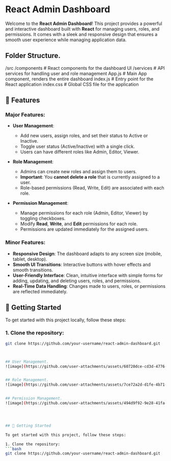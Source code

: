 # React Admin Dashboard

Welcome to the **React Admin Dashboard**! This project provides a powerful and interactive dashboard built with **React** for managing users, roles, and permissions. It comes with a sleek and responsive design that ensures a smooth user experience while managing application data.

## Folder Structure. 
/src
  /components    # React components for the dashboard UI
  /services      # API services for handling user and role management
  App.js         # Main App component, renders the entire dashboard
  index.js       # Entry point for the React application
  index.css      # Global CSS file for the application


## 🚀 Features

### Major Features:
- **User Management**: 
  - Add new users, assign roles, and set their status to Active or Inactive.
  - Toggle user status (Active/Inactive) with a single click.
  - Users can have different roles like Admin, Editor, Viewer.

- **Role Management**:
  - Admins can create new roles and assign them to users.
  - **Important**: You **cannot delete a role** that is currently assigned to a user.
  - Role-based permissions (Read, Write, Edit) are associated with each role.

- **Permission Management**:
  - Manage permissions for each role (Admin, Editor, Viewer) by toggling checkboxes.
  - Modify **Read**, **Write**, and **Edit** permissions for each role.
  - Permissions are updated immediately for the assigned users.

### Minor Features:
- **Responsive Design**: The dashboard adapts to any screen size (mobile, tablet, desktop).
- **Smooth UI Transitions**: Interactive buttons with hover effects and smooth transitions.
- **User-Friendly Interface**: Clean, intuitive interface with simple forms for adding, updating, and deleting users, roles, and permissions.
- **Real-Time Data Handling**: Changes made to users, roles, or permissions are reflected immediately.

## 📝 Getting Started

To get started with this project locally, follow these steps:

### 1. Clone the repository:
   ```bash
   git clone https://github.com/your-username/react-admin-dashboard.git



## User Management. 
![image](https://github.com/user-attachments/assets/60720dce-cd3d-4776-8a6e-ad914273562f)


## Role Management. 
![image](https://github.com/user-attachments/assets/7ce72a2d-d1fe-4b71-9147-b2a39f642b46)


## Permission Management. 
![image](https://github.com/user-attachments/assets/494d9f92-9e28-41fa-a949-8511e11e0ad7)




## 🚀 Getting Started

To get started with this project, follow these steps:

1. Clone the repository:
   ```bash
   git clone https://github.com/your-username/react-admin-dashboard.git
